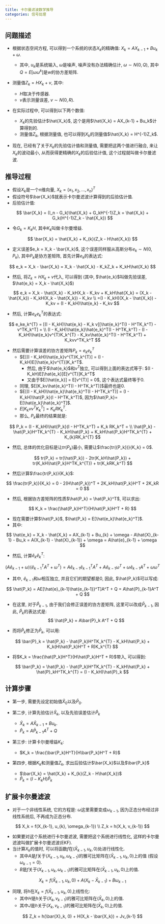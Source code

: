 ```yaml
---
title: 卡尔曼滤波数学推导
categories: 信号处理
---
```






## 问题描述

* 根据状态空间方程, 可以得到一个系统的状态$X_k$的精确值: $X_k = AX_{k-1} + Bu_{k} + \omega$​.
  * 其中, $u_k$是系统输入, $\omega$是噪声, 噪声没有办法精确估计, $\omega \sim N(0, Q)$, 其中$Q = E[\omega\omega^{k}]$是$w$的协方差矩阵.
* 测量值$Z_k = HX_k + v$, 其中:
  * $H$取决于传感器.
  * $v$表示测量误差, $v \sim N(0, R)$.

* 在实际过程中, 可以得到以下两个数值:
  * $X_k$的先验估计$\hat{X_k}$, 这个是用$\hat{X_k} = AX_{k-1} + Bu_k$计算得到的.
  * 测量值$Z_k$, 根据测量值, 也可以得到$X_k$的测量值$\hat{X_k} = H^{-1}Z_k$.
* 现在, 已经有了关于$X_k$的先验估计值和测量值, 需要把这两个值进行融合, 来让$X_k$的波动最小, 从而获得更精确的$X_k$的后验估计值, 这个过程就叫做卡尔曼滤波.



## 推导过程

* 假设$X_k$是一个$n$维向量, $X_k = (x_1, x_2, ..., x_n)^T$
* 假设符号$\bar{X_k}$就表示卡尔曼滤波计算得到的后验估计值.
* 后验估计值:

$$
\bar{X_k} = (I_n - G_k)\hat{X_k} + G_kH^{-1}Z_k = \hat{X_k} + G_k(H^{-1}Z_k - \hat{X_k})
$$

* 令$G_k = K_kH$, 其中$K_k$叫做卡尔曼增益.

$$
\bar{X_k} = \hat{X_k} + K_{k}(Z_k - H\hat{X_k})
$$

* 定义误差$e_k = X_k - \bar{X_k}$, 这个误差同样服从高斯分布$e_k \sim N(0, P_k)$, 其中$P_k$是协方差矩阵, 首先计算$e_k$的表达式:

$$
e_k = X_k - \bar{X_k} = X_k - \hat{X_k} - K_kZ_k + K_kH\hat{X_k}
$$

* 然后, 将$Z_k = HX_k + v$代入, 可以得到 (其中, $\hat{e_k}$叫做先验误差,  $\hat{e_k} = X_k - \hat{X_k}$)

$$
e_k = X_k - \hat{X_k} - K_kHX_k - K_kv + K_kH\hat{X_k} = (X_k - \hat{X_k}) - K_kH(X_k - \hat{X_k}) - K_kv \\
=(I - K_kH)(X_k - \hat{X_k}) - K_kv = (I - K_kH)\hat{e_k} - K_kv
$$

* 然后, 计算$e_ke_k^{T}$的表达式:

$$
e_ke_k^{T} = [(I - K_kH)\hat{e_k} - K_k v][\hat{e_k}^T(I - H^TK_k^T) - v^TK_k^T] = \\
(I - K_kH)\hat{e_k}\hat{e_k}^T(I - H^TK_k^T) - (I - K_kH)\hat{e_k}v^{T}K_k^{T} - K_kv\hat{e_k}^T(I - H^TK_k^T) + K_kvv^TK_k^T
$$

* 然后需要计算误差的协方差矩阵$P_k = e_ke_k^{T}$
  * $E[(I - K_kH)\hat{e_k}v^{T}K_k^{T}] = (I - K_kH)E[\hat{e_k}v^{T}]K_k^T$.
    * 然后, 由于$\hat{e_k}$和$v^T$独立, 可以得到上面的表达式等于: $(I - K_kH)E[\hat{e_k}]E[v^{T}]K_k^T$​ 
    * 又由于$E[\hat{e_k}] = E[v^{T}] = 0$, 这个表达式最终等于0.
  * 同理, $E[K_kv\hat{e_k}^T(I - H^TK_k^T)]$最终也是0.
  * $E[(I - K_kH)\hat{e_k}\hat{e_k}^T(I - H^TK_k^T)] = (I - K_kH)\hat{P_k}(I - H^TK_k^T)$, 因为$\hat{P_k}= E[\hat{e_k}\hat{e_k}^T]$.
  * $E[K_kvv^TK_k^T] = K_k RK_k^T$.
  * 那么, $P_k$最终的结果就是:

$$
P_k = (I - K_kH)\hat{P_k}(I - H^TK_k^T) + K_k RK_k^T = \\
\hat{P_k} - \hat{P_k}H^TK_k^{T} - K_kH\hat{P_k} + K_kH\hat{P_k}H^TK_k^{T} + K_{k}RK_k^{T}
$$

* 然后, 总体的优化目标是让$tr({P_k})$最小, 需要让$\frac{tr({P_k})}{K_k} = 0$.

$$
tr(P_k) = tr(\hat{P_k}) - 2tr(K_kH\hat{P_k}) + tr(K_kH\hat{P_k}H^TK_k^{T}) + tr(K_kRK_k^T)
$$

* 然后计算$\frac{tr(P_k)}{K_k}$:

$$
\frac{tr(P_k)}{K_k} = 0 - 2(H\hat{P_k})^T + 2K_kH\hat{P_k}H^T + 2K_kR = 0
$$

* 然后, 根据协方差矩阵的性质$\hat{P_k} = \hat{P_k}^T$, 可以求出:

$$
K_k = \frac{\hat{P_k}H^T}{H\hat{P_k}H^T + R}
$$

* 现在需要计算$\hat{P_k}$, $\hat{P_k} = E[\hat{e_k}\hat{e_k}^T]$.
* 其中:

$$
\hat{e_k} = X_k - \hat{X_k} = AX_{k-1} + Bu_{k} + \omega - A\hat{X}_{k-1} - Bu_k = A(X_{k-1} - \hat{X}_{k-1}) + \omega = A\hat{e}_{k-1} + \omega
$$

* 然后, 计算$\hat{e}_k\hat{e}_k^T$:

$$
(A\hat{e}_{k-1} + \omega)(\hat{e}_{k-1}^TA^T + \omega^T) = A\hat{e}_{k-1}\hat{e}_{k-1}^TA^T + A\hat{e}_{k-1}\omega^T + \omega\hat{e}_{k-1}A^T + \omega\omega^T
$$

* 其中, $\hat{e}_{k-1}$和$\omega$相互独立, 并且它们的期望都是0, 因此, $\hat{P_k}$可以写成:

$$
\hat{P_k} = AE[\hat{e}_{k-1}\hat{e_{k-1}}^T]A^T + Q = A\hat{P}_{k-1}A^T + Q
$$

* 在这里, 对于$\hat{P}_{k-1}$, 由于我们会修正误差的协方差矩阵, 这里可以改成$\bar{P}_{k-1}$, 因此, $\hat{P}_k$的表达式是:
  $$
  \hat{P_k} = A\bar{P}_k A^T + Q
  $$
  

* 而将$\hat{P}_k$修正为$\bar{P}_k$, 可以用:

$$
\bar{P}_k = \hat{P_k} - \hat{P_k}H^TK_k^{T} - K_kH\hat{P_k} + K_k(H\hat{P_k}H^T + R)K_k^{T}
$$

* 将$K_k = \frac{\hat{P_k}H^T}{H\hat{P_k}H^T + R}$带入, 可以得到:

$$
\bar{P_k} = \hat{P_k} - \hat{P_k}H^TK_k^{T} - K_kH\hat{P_k} + \hat{P}_kH^TK_k^{T} = (I - K_kH)\hat{P}_k
$$



## 计算步骤

* 第一步, 需要先设定初始值$\hat{X}_0$以及$\bar{P}_0$.
* 第二步, 计算先验估计$\hat{X}_k$, 以及先验误差估计$\hat{P}_k$
  * $\hat{X}_k = A\hat{X}_{k-1} + Bu_{k}$​.
  * $\hat{P}_k = A\bar{P}_{k-1}A^T + Q$
* 第三步: 计算卡尔曼增益$K_k$:
  * $K_k = \frac{\bar{P_k}H^T}{H\bar{P_k}H^T + R}$

* 第四步, 根据$K_k$和测量值$Z_k$, 求出后验估计$\bar{X_k}$以及$\bar{P_k}$ 
  * $\bar{X_k} = \hat{X_k} + K_{k}(Z_k - H\hat{X_k})$
  * $\bar{P}_k = (I - K_kH)\hat{P}_k$



## 扩展卡尔曼滤波

* 对于一个非线性系统, 它的方程是: $\omega$这里需要变成$\omega_{k-1}$, 因为正态分布经过非线性系统后, 不再成为正态分布.

$$
X_k = f(X_{k-1}, u_{k}, \omega_{k-1}) \\
Z_k = h(X_k, v_{k-1})
$$

* 如果要对这个系统进行卡尔曼滤波, 需要把这个系统进行线性化, 这样的卡尔曼滤波叫做扩展卡尔曼滤波(EKF).
* 当计算$X_k$的值时, 可以将函数$f$在$(\bar{X}_{k-1}, u_k, 0)$处进行线性化.
  * 其中$A$是$f$关于$(X_{k-1}, u_k, \omega_{k-1})$的雅可比矩阵在$(\bar{X}_{k-1}, u_k, 0)$上的值 (假设$\omega_{k-1} = 0$).
  * $B$是$f$关于$(X_{k-1}, u_k, \omega_{k-1})$的雅可比矩阵在$(\bar{X}_{k-1}, u_k, 0)$上的值.

$$
X_k = f(\bar{X}_{k-1}, u_k, 0) + A(X_k - \bar{X}_{k-1}) + B\omega_{k-1}
$$

* 同理, 将$h$在$X_k = f(\bar{X}_{k-1}, u_k, 0)$​上线性化:
  * 其中$H$是$h$关于$({X_k}, v_{k-1})$的雅可比矩阵在$(\bar{X}_{k}, 0)$上的值.
  * 其中$J$是$h$关于$({X_k}, v_{k-1})$的雅可比矩阵在$(\bar{X}_{k}, 0)$上的值.

$$
Z_k = h(\bar{X}_k, 0) + H(X_k - \bar{X_k}) + Jv_{k-1}
$$

